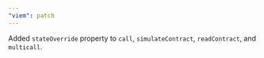 ```yaml
---
"viem": patch
---
```


Added `stateOverride` property to `call`, `simulateContract`, `readContract`, and `multicall`.
